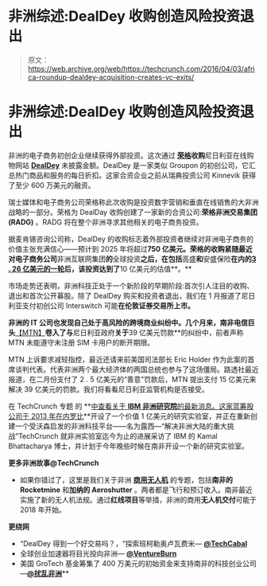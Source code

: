 # 非洲综述:DealDey 收购创造风险投资退出 

> 原文：<https://web.archive.org/web/https://techcrunch.com/2016/04/03/africa-roundup-dealdey-acquisition-creates-vc-exits/>

# 非洲综述:DealDey 收购创造风险投资退出

非洲的电子商务初创企业继续获得外部投资。这次通过 **[荣格](https://web.archive.org/web/20221209130230/https://www.crunchbase.com/organization/ringier-ag)收购**尼日利亚在线购物网站 **[DealDey](https://web.archive.org/web/20221209130230/http://www.dealdey.com/)** 未披露金额。DealDey 是一家类似 Groupon 的初创公司，它汇总热门商品和服务的每日折扣。这家合资企业之前从瑞典投资公司 Kinnevik 获得了至少 600 万美元的融资。

瑞士媒体和电子商务公司荣格称此次收购是投资数字营销和垂直在线销售的大非洲战略的一部分。荣格为 DealDay 收购创建了一家新的合资公司:**荣格非洲交易集团(RADG)** 。RADG 将在整个非洲寻求其他相关的电子商务投资。

据麦肯锡咨询公司称，DealDey 的收购标志着外部投资者继续对非洲电子商务的价值主张充满信心——预计到 2025 年将超过**750 亿美元。荣格的收购紧随最近对电子商务公司**非洲互联网集团**的**全球投资**之后，在包括**高盛**和**安盛保险**在内的[3 . 26 亿美元的一轮](https://web.archive.org/web/20221209130230/https://beta.techcrunch.com/2016/03/04/africa-roundup-goldman-backs-startup-african-internet-group-to-become-continents-1st-unicorn/)后，该投资达到了**10 亿美元的估值**。**

市场走势还表明，非洲科技正处于一个新阶段的早期阶段:首次引人注目的收购、退出和首次公开募股。除了 DealDey 购买和投资者退出，我们在 1 月报道了尼日利亚支付初创公司 Interswitch 可能****在伦敦证券交易所上市。****

 **非洲的 IT 公司也发现自己处于高风险的跨境商业纠纷中。几个月来，南非电信巨头**[【MTN】](https://web.archive.org/web/20221209130230/https://www.crunchbase.com/organization/mtn)**卷入了与**尼日利亚政府**关于**39 亿美元罚款**的纠纷中，前者声称 MTN 未能遵守未注册 SIM 卡用户的断开期限。

MTN 上诉要求减轻指控，最近还请来前美国司法部长 Eric Holder 作为此案的首席谈判代表。代表非洲两个最大经济体的两国总统也参与了这场僵局。路透社最近报道，在二月份支付了 2 . 5 亿美元的“善意”罚款后，MTN 提出支付 15 亿美元来解决 39 亿美元的罚款。我们将看看尼日利亚监管机构是否接受。

在 TechCrunch 专题 的 **[中查看关于 **IBM 非洲研究院**的最新消息。这家蓝筹股公司于 2013 年在内罗比](https://web.archive.org/web/20221209130230/https://beta.techcrunch.com/2016/03/16/in-africa-watsons-sister-lucy-is-growing-up-with-the-help-of-ibms-research-team/)**开设了一个价值 1 亿美元的研究实验室，并正在重新创建一个受沃森启发的非洲科技平台——名为露西—“解决非洲大陆的重大挑战”TechCrunch 就非洲实验室迄今为止的进展采访了 IBM 的 Kamal Bhattacharya 博士，并计划于今年晚些时候在南非开设一个新的研究实验室。

**更多非洲故事@TechCrunch**

*   如果你错过了，这里是我们关于非洲 **[商用无人机](https://web.archive.org/web/20221209130230/https://beta.techcrunch.com/2016/03/02/africas-commercial-drones-take-off/)** 的专题，包括**南非的 Rocketmine** 和**加纳的 Aeroshutter** 。两者都是飞行和预订收入。南非最近实施了新的无人机法规。通过**红线项目**等举措，非洲的商用**无人机交付**可能于 2018 年开始。

**更绕网**

*   “DealDey 得到一个好交易吗？，“探索班柯勒奥卢瓦费米— [**@TechCabal**](https://web.archive.org/web/20221209130230/http://techcabal.com/2016/03/29/did-dealdey-get-a-great-deal/)
*   全球创业加速器将目光投向非洲— [**@VentureBurn**](https://web.archive.org/web/20221209130230/http://disrupt-africa.com/2016/03/global-startup-accelerators-turn-their-attention-to-africa/)
*   美国 GroTech 基金筹集了 400 万美元的初始资金来支持南非的科技创业公司—[**@扰乱非洲**](https://web.archive.org/web/20221209130230/http://disrupt-africa.com/2016/03/grotech-fund-raises-initial-4m-to-back-sa-tech-startups/)**